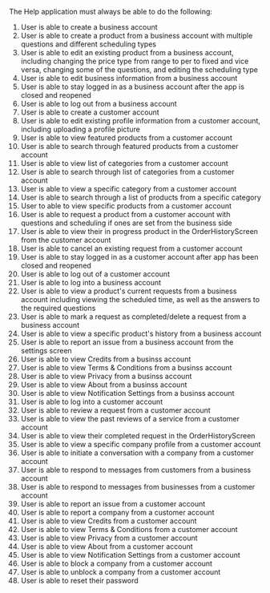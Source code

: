 The Help application must always be able to do the following:

1. User is able to create a business account
2. User is able to create a product from a business account with multiple questions and different
scheduling types
3. User is able to edit an existing product from a business account, including changing the price type from range to per to fixed and vice versa, changing some of the questions, and editing the scheduling type
4. User is able to edit business information from a business account
5. User is able to stay logged in as a business account after the app is closed and reopened
6. User is able to log out from a business account
7. User is able to create a customer account
8. User is able to edit existing profile information from a customer account, including uploading a profile picture
9. User is able to view featured products from a customer account
10. User is able to search through featured products from a customer account
11. User is able to view list of categories from a customer account
12. User is able to search through list of categories from a customer account
13. User is able to view a specific category from a customer account
14. User is able to search through a list of products from a specific category
15. User to able to view specific products from a customer account
16. User is able to request a product from a customer account with questions and scheduling if ones are set from the business side
17. User is able to view their in progress product in the OrderHistoryScreen from the customer account
18. User is able to cancel an existing request from a customer account
19. User is able to stay logged in as a customer account after app has been closed and reopened
20. User is able to log out of a customer account
21. User is able to log into a business account
22. User is able to view a product's current requests from a business account including viewing the scheduled time,
as well as the answers to the required questions
23. User is able to mark a request as completed/delete a request from a business account
24. User is able to view a specific product's history from a business account
25. User is able to report an issue from a business account from the settings screen
26. User is able to view Credits from a businss account
26. User is able to view Terms & Conditions from a businss account
26. User is able to view Privacy from a businss account
26. User is able to view About from a businss account
26. User is able to view Notification Settings from a businss account
27. User is able to log into a customer account
28. User is able to review a request from a customer account
29. User is able to view the past reviews of a service from a customer account
30. User is able to view their completed request in the OrderHistoryScreen
31. User is able to view a specific company profile from a customer account
32. User is able to initiate a conversation with a company from a customer account
33. User is able to respond to messages from customers from a business account
34. User is able to respond to messages from businesses from a customer account
35. User is able to report an issue from a customer account
36. User is able to report a company from a customer account
26. User is able to view Credits from a customer account
26. User is able to view Terms & Conditions from a customer account
26. User is able to view Privacy from a customer account
26. User is able to view About from a customer account
26. User is able to view Notification Settings from a customer account
38. User is able to block a company from a customer account
39. User is able to unblock a company from a customer account
40. User is able to reset their password


